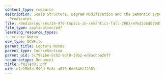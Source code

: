 ```yaml
---
content_type: resource
description: Scale Structure, Degree Modification and the Semantic Typology of Gradable
  Predicates
file: /media/courses/24-979-topics-in-semantics-fall-2002/e7e25b5d599d5e8ca8736dd84b212381_f02lec01.pdf
file_type: application/pdf
learning_resource_types:
- Lecture Notes
ocw_type: OCWFile
parent_title: Lecture Notes
parent_type: CourseSection
parent_uid: 5c79e1be-5cb2-9df8-3952-ed8accba20f7
resourcetype: Document
title: f02lec01.pdf
uid: e7e25b5d-599d-5e8c-a873-6dd84b212381
---
```

